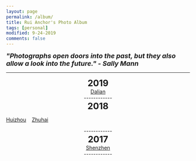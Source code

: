 ```yaml
---
layout: page
permalink: /album/
title: Rui Anchor's Photo Album
tags: [personal]
modified: 9-24-2019
comments: false
---
```


<strong><i><font size = "+1">"Photographs open doors into the past, but they also allow a look into the future."  - Sally Mann</font></i></strong>

----

<center><strong><font size = "+2">2019</font></strong></center>

<div style="text-align: center;font: Blue"><a href="{{site.baseurl}}/images/2019/0914-dalian.md">Dalian</a></div>

<center>------------</center>

<center><strong><font size = "+2">2018</font></strong></center>

[Huizhou](images/2018/0403-huizhou.md) &nbsp;&nbsp; [Zhuhai](images/2018/0120-zhuhai.md)

<center>------------</center>

<center><strong><font size = "+2">2017</font></strong></center>

<div style="text-align: center;font: Blue"><a href="{{site.baseurl}}/images/2017/1224-shenzhen.md">Shenzhen</a></div>

<center>------------</center>